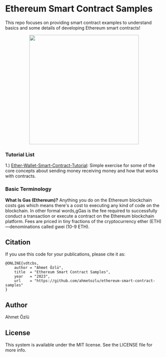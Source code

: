 # Ethereum Smart Contract Samples
This repo focuses on providing smart contract examples to understand basics and some details of developing Ethereum smart contracts!

<p align="center">
  <img src="https://user-images.githubusercontent.com/22610163/221393089-1ab05d31-1905-4660-b8af-504fa672b5ae.jpg" {width=35px height=350px}>
</p>


### Tutorial List

1.) [Ether-Wallet-Smart-Contract-Tutorial](https://github.com/ahmetozlu/ethereum-smart-contract-samples/tree/main/Ether-Wallet-Smart-Contract-Tutorial): Simple exercise for some of the core concepts about sending money receiving money and how that works with contracts.

### Basic Terminology
**What Is Gas (Ethereum)?**
Anything you do on the Ethereum blockchain costs gas which means there's a cost to executing any kind of code on the blockchain. In other formal words,gGas is the fee required to successfully conduct a transaction or execute a contract on the Ethereum blockchain platform. Fees are priced in tiny fractions of the cryptocurrency ether (ETH)—denominations called gwei (10-9 ETH).

## Citation
If you use this code for your publications, please cite it as:

    @ONLINE{vdtcbs,
        author = "Ahmet Özlü",
        title  = "Ethereum Smart Contract Samples",
        year   = "2023",
        url    = "https://github.com/ahmetozlu/ethereum-smart-contract-samples"
    }


## Author
Ahmet Özlü

## License
This system is available under the MIT license. See the LICENSE file for more info.

